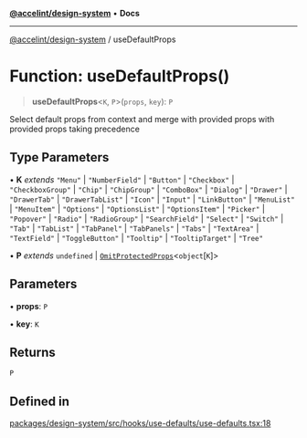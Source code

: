 [**@accelint/design-system**](../README.md) • **Docs**

***

[@accelint/design-system](../README.md) / useDefaultProps

# Function: useDefaultProps()

> **useDefaultProps**\<`K`, `P`\>(`props`, `key`): `P`

Select default props from context and merge with provided props
with provided props taking precedence

## Type Parameters

• **K** *extends* `"Menu"` \| `"NumberField"` \| `"Button"` \| `"Checkbox"` \| `"CheckboxGroup"` \| `"Chip"` \| `"ChipGroup"` \| `"ComboBox"` \| `"Dialog"` \| `"Drawer"` \| `"DrawerTab"` \| `"DrawerTabList"` \| `"Icon"` \| `"Input"` \| `"LinkButton"` \| `"MenuList"` \| `"MenuItem"` \| `"Options"` \| `"OptionsList"` \| `"OptionsItem"` \| `"Picker"` \| `"Popover"` \| `"Radio"` \| `"RadioGroup"` \| `"SearchField"` \| `"Select"` \| `"Switch"` \| `"Tab"` \| `"TabList"` \| `"TabPanel"` \| `"TabPanels"` \| `"Tabs"` \| `"TextArea"` \| `"TextField"` \| `"ToggleButton"` \| `"Tooltip"` \| `"TooltipTarget"` \| `"Tree"`

• **P** *extends* `undefined` \| [`OmitProtectedProps`](../type-aliases/OmitProtectedProps.md)\<`object`\[`K`\]\>

## Parameters

• **props**: `P`

• **key**: `K`

## Returns

`P`

## Defined in

[packages/design-system/src/hooks/use-defaults/use-defaults.tsx:18](https://github.com/gohypergiant/standard-toolkit/blob/258694cea8ed8bbd956b3cf5da47c2c9debcf127/packages/design-system/src/hooks/use-defaults/use-defaults.tsx#L18)
